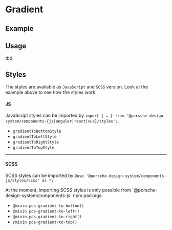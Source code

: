 # Gradient

<TableOfContents></TableOfContents>

## Example

<Playground :frameworkMarkup="codeExample" :externalStackBlitzDependencies="['styled-components']">
  <ExampleStylesGradient />
</Playground>

## Usage

tbd.

## Styles

The styles are available as `JavaScript` and `SCSS` version. Look at the example above to see how the styles work.

#### JS

JavaScript styles can be imported by
`import { … } from '@porsche-design-system/components-{js|angular|react|vue}/styles';`.

- `gradientToBottomStyle`
- `gradientToLeftStyle`
- `gradientToRightStyle`
- `gradientToTopStyle`

---

#### SCSS

SCSS styles can be imported by `@use '@porsche-design-system/components-js/styles/scss' as *;`

<p-inline-notification heading="Important note" state="warning" persistent="true">
 At the moment, importing SCSS styles is only possible from `@porsche-design-system/components-js` npm package.
</p-inline-notification>

- `@mixin pds-gradient-to-bottom()`
- `@mixin pds-gradient-to-left()`
- `@mixin pds-gradient-to-right()`
- `@mixin pds-gradient-to-top()`

<script lang="ts">
import Vue from 'vue';
import Component from 'vue-class-component';
import { getStylesGradientCodeSamples } from '@porsche-design-system/shared';
import { adjustSelectedFramework } from '@/utils';
import ExampleStylesGradient from '@/pages/patterns/styles/example-gradient.vue';

@Component({
  components: {
    ExampleStylesGradient
  },
})
export default class Code extends Vue {
  codeExample = getStylesGradientCodeSamples();

  public mounted(): void {
    adjustSelectedFramework(this.codeExample);
  }
}
</script>
